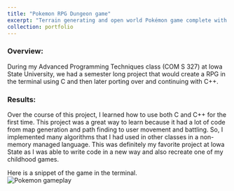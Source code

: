 ```yaml
---
title: "Pokemon RPG Dungeon game"
excerpt: "Terrain generating and open world Pokémon game complete with battles and capturing pokemon."
collection: portfolio
---
```


### Overview:
During my Advanced Programming Techniques class (COM S 327) at Iowa State University, we had a semester long project that would create a RPG in the terminal using C and then later porting over and continuing with C++.


### Results:
Over the course of this project, I learned how to use both C and C++ for the first time. This project was a great way to learn because it had a lot of code from map generation and path finding to user movement and battling. So, I implemented many algorithms that I had used in other classes in a non-memory managed language. This was definitely my favorite project at Iowa State as I was able to write code in a new way and also recreate one of my childhood games. 


Here is a snippet of the game in the terminal.
<br/><img src='/images/pokemon.png' alt="Pokemon gameplay">